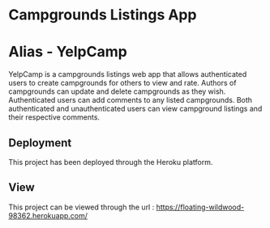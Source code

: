 # Campgrounds Listings App
# Alias - YelpCamp

YelpCamp is a campgrounds listings web app that allows authenticated users to create campgrounds for others to view and rate.
Authors of campgrounds can update and delete campgrounds as they wish.
Authenticated users can add comments to any listed campgrounds.
Both authenticated and unauthenticated users can view campground listings and their respective comments.

## Deployment

This project has been deployed through the Heroku platform.

## View

This project can be viewed through the url : https://floating-wildwood-98362.herokuapp.com/
